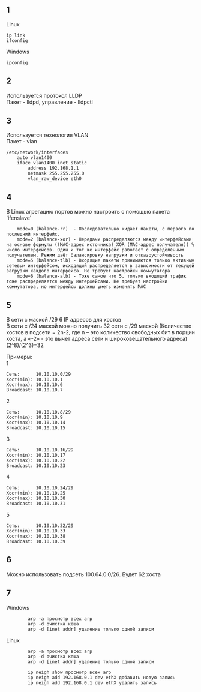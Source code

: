 ## 1
Linux
```
ip link 
ifconfig
```

Windows
```
ipconfig
```

## 2
Используется протокол LLDP \
Пакет - lldpd, управление - lldpctl

## 3
Используется технология VLAN \
Пакет - vlan 

```
/etc/network/interfaces
    auto vlan1400 
    iface vlan1400 inet static 
        address 192.168.1.1      
        netmask 255.255.255.0        
        vlan_raw_device eth0
```

## 4
В Linux агрегацию портов можно настроить с помощью пакета 'ifenslave'
```
    mode=0 (balance-rr)  - Последовательно кидает пакеты, с первого по последний интерфейс.
    mode=2 (balance-xor) - Передачи распределяются между интерфейсами на основе формулы ((MAC-адрес источника) XOR (MAC-адрес получателя)) % число интерфейсов. Один и тот же интерфейс работает с определённым получателем. Режим даёт балансировку нагрузки и отказоустойчивость
    mode=5 (balance-tlb) - Входящие пакеты принимаются только активным сетевым интерфейсом, исходящий распределяется в зависимости от текущей загрузки каждого интерфейса. Не требует настройки коммутатора
    mode=6 (balance-alb) - Тоже самое что 5, только входящий трафик тоже распределяется между интерфейсами. Не требует настройки коммутатора, но интерфейсы должны уметь изменять MAC
```

## 5

В сети с маской /29 6 IP адресов для хостов \
В сети с /24 маской можно получить 32 сети с /29 маской (Количество хостов в подсети = 2n-2, где n – это количество свободных бит в порции хоста, а «-2» - это вычет адреса сети и широковещательного адреса)
(2^8)/(2^3)=32

Примеры: \
1
```
Сеть:      10.10.10.0/29
Хост(min): 10.10.10.1
Хост(max): 10.10.10.6
Broadcast: 10.10.10.7
```
2
```
Сеть:      10.10.10.8/29       
Хост(min): 10.10.10.9
Хост(max): 10.10.10.14
Broadcast: 10.10.10.15
```
3
```
Сеть:      10.10.10.16/29     
Хост(min): 10.10.10.17
Хост(max): 10.10.10.22
Broadcast: 10.10.10.23
```
4
```
Сеть:      10.10.10.24/29     
Хост(min): 10.10.10.25
Хост(max): 10.10.10.30
Broadcast: 10.10.10.31
```
5
```
Сеть:      10.10.10.32/29     
Хост(min): 10.10.10.33
Хост(max): 10.10.10.38
Broadcast: 10.10.10.39
```

## 6
Можно использовать подсеть 100.64.0.0/26. Будет 62 хоста

## 7
Windows
```
        arp -a просмотр всех arp
        arp -d очистка кеша
        arp -d [inet addr] удаление только одной записи
```    
Linux

```
        arp -a просмотр всех arp
        arp -d очистка кеша
        arp -d [inet addr] удаление только одной записи
    
        ip neigh show просмотр всех arp
        ip neigh add 192.168.0.1 dev ethX добавить новую запись
        ip neigh add 192.168.0.1 dev ethX удалить запись
```
